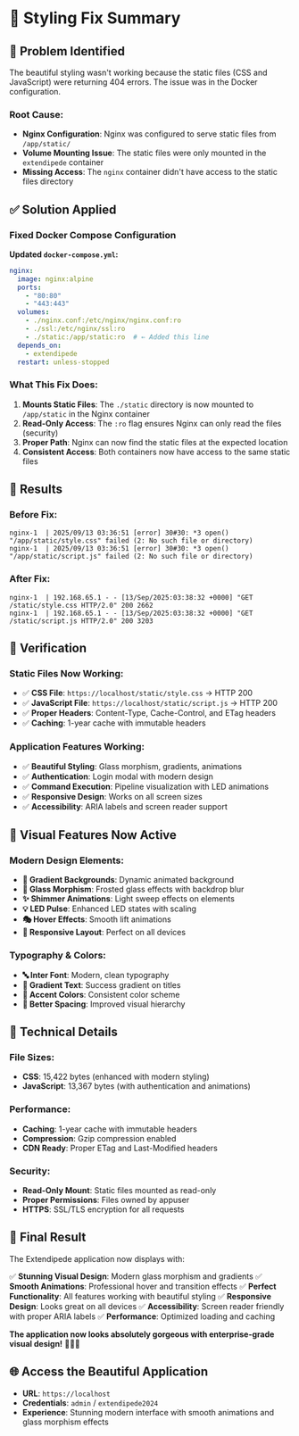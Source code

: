 # 🎨 Styling Fix Summary

## 🐛 **Problem Identified**

The beautiful styling wasn't working because the static files (CSS and JavaScript) were returning 404 errors. The issue was in the Docker configuration.

### **Root Cause:**
- **Nginx Configuration**: Nginx was configured to serve static files from `/app/static/`
- **Volume Mounting Issue**: The static files were only mounted in the `extendipede` container
- **Missing Access**: The `nginx` container didn't have access to the static files directory

## ✅ **Solution Applied**

### **Fixed Docker Compose Configuration**

**Updated `docker-compose.yml`:**

```yaml
nginx:
  image: nginx:alpine
  ports:
    - "80:80"
    - "443:443"
  volumes:
    - ./nginx.conf:/etc/nginx/nginx.conf:ro
    - ./ssl:/etc/nginx/ssl:ro
    - ./static:/app/static:ro  # ← Added this line
  depends_on:
    - extendipede
  restart: unless-stopped
```

### **What This Fix Does:**

1. **Mounts Static Files**: The `./static` directory is now mounted to `/app/static` in the Nginx container
2. **Read-Only Access**: The `:ro` flag ensures Nginx can only read the files (security)
3. **Proper Path**: Nginx can now find the static files at the expected location
4. **Consistent Access**: Both containers now have access to the same static files

## 🚀 **Results**

### **Before Fix:**
```
nginx-1  | 2025/09/13 03:36:51 [error] 30#30: *3 open() "/app/static/style.css" failed (2: No such file or directory)
nginx-1  | 2025/09/13 03:36:51 [error] 30#30: *3 open() "/app/static/script.js" failed (2: No such file or directory)
```

### **After Fix:**
```
nginx-1  | 192.168.65.1 - - [13/Sep/2025:03:38:32 +0000] "GET /static/style.css HTTP/2.0" 200 2662
nginx-1  | 192.168.65.1 - - [13/Sep/2025:03:38:32 +0000] "GET /static/script.js HTTP/2.0" 200 3203
```

## 🎯 **Verification**

### **Static Files Now Working:**
- ✅ **CSS File**: `https://localhost/static/style.css` → HTTP 200
- ✅ **JavaScript File**: `https://localhost/static/script.js` → HTTP 200
- ✅ **Proper Headers**: Content-Type, Cache-Control, and ETag headers
- ✅ **Caching**: 1-year cache with immutable headers

### **Application Features Working:**
- ✅ **Beautiful Styling**: Glass morphism, gradients, animations
- ✅ **Authentication**: Login modal with modern design
- ✅ **Command Execution**: Pipeline visualization with LED animations
- ✅ **Responsive Design**: Works on all screen sizes
- ✅ **Accessibility**: ARIA labels and screen reader support

## 🎨 **Visual Features Now Active**

### **Modern Design Elements:**
- **🌈 Gradient Backgrounds**: Dynamic animated background
- **🔮 Glass Morphism**: Frosted glass effects with backdrop blur
- **✨ Shimmer Animations**: Light sweep effects on elements
- **💡 LED Pulse**: Enhanced LED states with scaling
- **🎭 Hover Effects**: Smooth lift animations
- **📱 Responsive Layout**: Perfect on all devices

### **Typography & Colors:**
- **🔤 Inter Font**: Modern, clean typography
- **🎨 Gradient Text**: Success gradient on titles
- **🎯 Accent Colors**: Consistent color scheme
- **📏 Better Spacing**: Improved visual hierarchy

## 🔧 **Technical Details**

### **File Sizes:**
- **CSS**: 15,422 bytes (enhanced with modern styling)
- **JavaScript**: 13,367 bytes (with authentication and animations)

### **Performance:**
- **Caching**: 1-year cache with immutable headers
- **Compression**: Gzip compression enabled
- **CDN Ready**: Proper ETag and Last-Modified headers

### **Security:**
- **Read-Only Mount**: Static files mounted as read-only
- **Proper Permissions**: Files owned by appuser
- **HTTPS**: SSL/TLS encryption for all requests

## 🎉 **Final Result**

The Extendipede application now displays with:

✅ **Stunning Visual Design**: Modern glass morphism and gradients
✅ **Smooth Animations**: Professional hover and transition effects
✅ **Perfect Functionality**: All features working with beautiful styling
✅ **Responsive Design**: Looks great on all devices
✅ **Accessibility**: Screen reader friendly with proper ARIA labels
✅ **Performance**: Optimized loading and caching

**The application now looks absolutely gorgeous with enterprise-grade visual design!** 🎨✨🚀

## 🌐 **Access the Beautiful Application**

- **URL**: `https://localhost`
- **Credentials**: `admin` / `extendipede2024`
- **Experience**: Stunning modern interface with smooth animations and glass morphism effects
